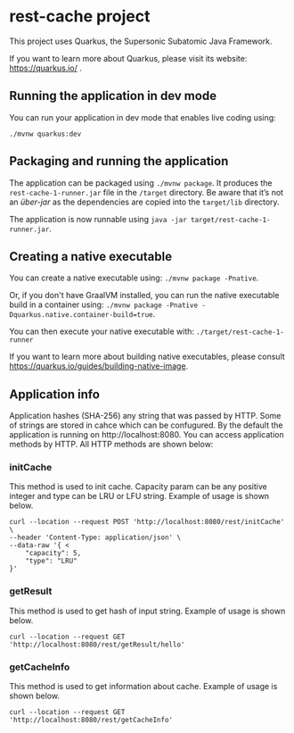 # rest-cache project

This project uses Quarkus, the Supersonic Subatomic Java Framework.

If you want to learn more about Quarkus, please visit its website: https://quarkus.io/ .

## Running the application in dev mode

You can run your application in dev mode that enables live coding using:
```
./mvnw quarkus:dev
```

## Packaging and running the application

The application can be packaged using `./mvnw package`.
It produces the `rest-cache-1-runner.jar` file in the `/target` directory.
Be aware that it’s not an _über-jar_ as the dependencies are copied into the `target/lib` directory.

The application is now runnable using `java -jar target/rest-cache-1-runner.jar`.

## Creating a native executable

You can create a native executable using: `./mvnw package -Pnative`.

Or, if you don't have GraalVM installed, you can run the native executable build in a container using: `./mvnw package -Pnative -Dquarkus.native.container-build=true`.

You can then execute your native executable with: `./target/rest-cache-1-runner`

If you want to learn more about building native executables, please consult https://quarkus.io/guides/building-native-image.

## Application info

Application hashes (SHA-256) any string that was passed by HTTP. Some of strings are stored in cahce which can be confugured. By the default the application is running on http://localhost:8080. You can access application methods by HTTP. All HTTP methods are shown below:

### initCache

This method is used to init cache. Capacity param can be any positive integer and type can be LRU or LFU string. Example of usage is shown below.

```
curl --location --request POST 'http://localhost:8080/rest/initCache' \ 
--header 'Content-Type: application/json' \ 
--data-raw '{ <
    "capacity": 5, 
    "type": "LRU" 
}'
```

### getResult

This method is used to get hash of input string. Example of usage is shown below.

`curl --location --request GET 'http://localhost:8080/rest/getResult/hello'`

### getCacheInfo

This method is used to get information about cache. Example of usage is shown below.

`curl --location --request GET 'http://localhost:8080/rest/getCacheInfo'`


